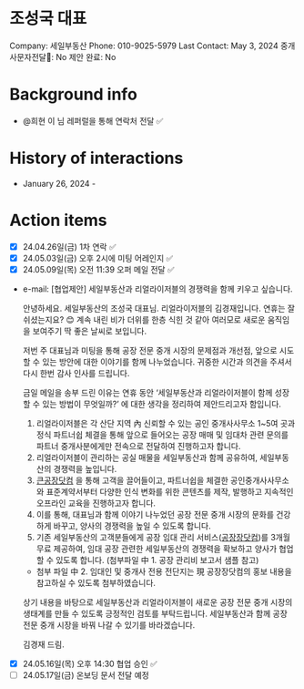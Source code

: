 # 조성국 대표

Company: 세일부동산
Phone: 010-9025-5979
Last Contact: May 3, 2024
중개사문자전달📩: No
제안 완료: No

# Background info

- @희현 이 님 레퍼럴을 통해 연락처 전달 ✅

# History of interactions

- January 26, 2024 -

# Action items

- [x]  24.04.26일(금) 1차 연락 ✅
- [x]  24.05.03일(금) 오후 2시에 미팅 어레인지 ✅
- [x]  24.05.09일(목) 오전 11:39 오퍼 메일 전달 ✅
- e-mail: [협업제안] 세일부동산과 리얼라이저블의 경쟁력을 함께 키우고 싶습니다.
    
    안녕하세요. 세일부동산의 조성국 대표님.
    리얼라이저블의 김경재입니다.
    연휴는 잘 쉬셨는지요? 😊
    계속 내린 비가 더위를 한층 식힌 것 같아
    여러모로 새로운 움직임을 보여주기 딱 좋은 날씨로 보입니다.
    
    저번 주 대표님과 미팅을 통해 공장 전문 중개 시장의 문제점과 개선점,
    앞으로 시도할 수 있는 방안에 대한 이야기를 함께 나누었습니다.
    귀중한 시간과 의견을 주셔서 다시 한번 감사 인사를 드립니다.
    
    금일 메일을 송부 드린 이유는
    연휴 동안 ‘세일부동산과 리얼라이저블이 함께 성장할 수 있는 방법이 무엇일까?’
    에 대한 생각을 정리하여 제안드리고자 함입니다.
    
    1. 리얼라이저블은 각 산단 지역 內 신뢰할 수 있는 공인 중개사사무소 1~5여 곳과 정식 파트너쉽 체결을 통해 앞으로 들어오는 공장 매매 및 임대차 관련 문의를 파트너 중개사분에게만 전속으로 전달하여 진행하고자 합니다.
    2. 리얼라이저블이 관리하는 공실 매물을 세일부동산과 함께 공유하여, 세일부동산의 경쟁력을 높입니다.
    3. [큰공장닷컴](https://bigfactory.kr/) 을 통해 고객을 끌어들이고, 파트너쉽을 체결한 공인중개사사무소와 표준계약서부터 다양한 인식 변화를 위한 콘텐츠를 제작, 발행하고 지속적인 오프라인 교육을 진행하고자 합니다.
    4. 이를 통해, 대표님과 함께 이야기 나누었던 공장 전문 중개 시장의 문화를 건강하게 바꾸고, 양사의 경쟁력을 높일 수 있도록 합니다.
    5. 기존 세일부동산의 고객분들에게 공장 임대 관리 서비스([공장장닷컴](https://xn--ob0b391ca.com/))를 3개월 무료 제공하여, 임대 공장 관련한 세일부동산의 경쟁력을 확보하고 양사가 협업할 수 있도록 합니다. (첨부파일 中 1. 공장 관리비 보고서 샘플 참고)
    - 첨부 파일 中 2. 임대인 및 중개사 전용 전단지는 現 공장장닷컴의 홍보 내용을 참고하실 수 있도록 첨부하였습니다.
    
    상기 내용을 바탕으로 세일부동산과 리얼라이저블이 새로운 공장 전문 중개 시장의
    생태계를 만들 수 있도록 긍정적인 검토를 부탁드립니다.
    세일부동산과 함께 공장 전문 중개 시장을 바꿔 나갈 수 있기를 바라겠습니다.
    
    김경재 드림.
    
- [x]  24.05.16일(목) 오후 14:30 협업 승인 ✅
- [ ]  24.05.17일(금) 온보딩 문서 전달 예정